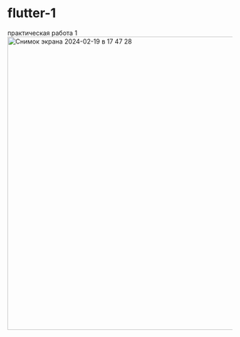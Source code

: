 # flutter-1
практическая работа 1 
<img width="657" alt="Снимок экрана 2024-02-19 в 17 47 28" src="https://github.com/Daniil3isp-9-21/flutter-2/assets/157369733/b97780e5-b25b-4afa-b267-25f35e46d29c">
